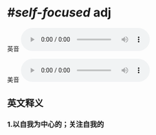 # ***\#self-focused*** adj
英音
<audio src="./media/self-focused1_AAC.aac" controls="controls"></audio>

美音
<audio src="./media/self-focused2_AAC.aac" controls="controls"></audio>



  

英文释义
---
### 1.**以自我为中心的；关注自我的**  


